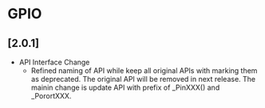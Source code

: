 # GPIO

## [2.0.1]

- API Interface Change
  - Refined naming of API while keep all original APIs with marking them
    as deprecated. The original API will be removed in next release. The
    mainin change is update API with prefix of _PinXXX() and
    _PorortXXX.
